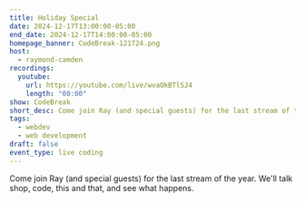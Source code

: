 ```yaml
---
title: Holiday Special
date: 2024-12-17T13:00:00-05:00
end_date: 2024-12-17T14:00:00-05:00
homepage_banner: CodeBreak-121724.png
host:
  - raymond-camden
recordings:
  youtube:
    url: https://youtube.com/live/wvaOkBTlSJ4
    length: "00:00"
show: CodeBreak
short_desc: Come join Ray (and special guests) for the last stream of the year. We'll talk shop, code, this and that, and see what happens.
tags:
  - webdev
  - web development
draft: false
event_type: live coding
---
```


Come join Ray (and special guests) for the last stream of the year. We'll talk shop, code, this and that, and see what happens.
